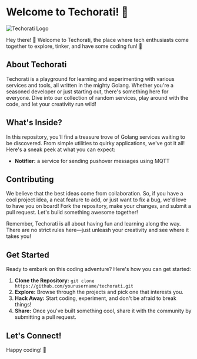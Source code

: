 # Welcome to Techorati! 🚀

![Techorati Logo](https://example.com/techorati-logo.png)

Hey there! 👋 Welcome to Techorati, the place where tech enthusiasts come together to explore, tinker, and have some coding fun! 🎉

## About Techorati

Techorati is a playground for learning and experimenting with various services and tools, all written in the mighty Golang. Whether you're a seasoned developer or just starting out, there's something here for everyone. Dive into our collection of random services, play around with the code, and let your creativity run wild!

## What's Inside?

In this repository, you'll find a treasure trove of Golang services waiting to be discovered. From simple utilities to quirky applications, we've got it all! Here's a sneak peek at what you can expect:

- **Notifier:** a service for sending pushover messages using MQTT
 
## Contributing

We believe that the best ideas come from collaboration. So, if you have a cool project idea, a neat feature to add, or just want to fix a bug, we'd love to have you on board! Fork the repository, make your changes, and submit a pull request. Let's build something awesome together!

Remember, Techorati is all about having fun and learning along the way. There are no strict rules here—just unleash your creativity and see where it takes you!

## Get Started

Ready to embark on this coding adventure? Here's how you can get started:

1. **Clone the Repository:** `git clone https://github.com/yourusername/techorati.git`
2. **Explore:** Browse through the projects and pick one that interests you.
3. **Hack Away:** Start coding, experiment, and don't be afraid to break things!
4. **Share:** Once you've built something cool, share it with the community by submitting a pull request.

## Let's Connect!

Happy coding! 🚀
